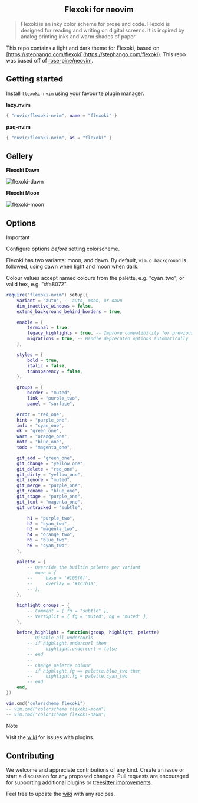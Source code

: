 <p align="center">
    <h2 align="center">Flexoki for neovim</h2>
</p>

> Flexoki is an inky color scheme for prose and code. Flexoki is designed for reading and writing on digital screens. It is inspired by analog printing inks and warm shades of paper

This repo contains a light and dark theme for Flexoki, based on [https://stephango.com/flexoki](https://stephango.com/flexoki). This repo was based off of [rose-pine/neovim](https://github.com/rose-pine/neovim).

## Getting started

Install `flexoki-nvim` using your favourite plugin manager:

**lazy.nvim**

```lua
{ "nuvic/flexoki-nvim", name = "flexoki" }
```

**paq-nvim**

```lua
{ "nuvic/flexoki-nvim", as = "flexoki" }
```

## Gallery

**Flexoki Dawn**

![flexoki-dawn](https://github.com/user-attachments/assets/8ad5bd55-6da8-4966-8c4e-360be0a8847a)

**Flexoki Moon**

![flexoki-moon](https://github.com/user-attachments/assets/f29beed6-6cf8-48d3-90cb-b4a10f00e373)

## Options

> [!IMPORTANT]
> Configure options _before_ setting colorscheme.

Flexoki has two variants: moon, and dawn. By default, `vim.o.background` is followed, using dawn when light and moon when dark.

Colour values accept named colours from the palette, e.g. "cyan_two", or valid hex, e.g. "#fa8072".

```lua
require("flexoki-nvim").setup({
    variant = "auto", -- auto, moon, or dawn
    dim_inactive_windows = false,
    extend_background_behind_borders = true,

    enable = {
        terminal = true,
        legacy_highlights = true, -- Improve compatibility for previous versions of Neovim
        migrations = true, -- Handle deprecated options automatically
    },

    styles = {
        bold = true,
        italic = false,
        transparency = false,
    },

    groups = {
        border = "muted",
        link = "purple_two",
        panel = "surface",

	error = "red_one",
	hint = "purple_one",
	info = "cyan_one",
	ok = "green_one",
	warn = "orange_one",
	note = "blue_one",
	todo = "magenta_one",

	git_add = "green_one",
	git_change = "yellow_one",
	git_delete = "red_one",
	git_dirty = "yellow_one",
	git_ignore = "muted",
	git_merge = "purple_one",
	git_rename = "blue_one",
	git_stage = "purple_one",
	git_text = "magenta_one",
	git_untracked = "subtle",

        h1 = "purple_two",
        h2 = "cyan_two",
        h3 = "magenta_two",
        h4 = "orange_two",
        h5 = "blue_two",
        h6 = "cyan_two",
    },

    palette = {
        -- Override the builtin palette per variant
        -- moon = {
        --     base = '#100f0f',
        --     overlay = '#1c1b1a',
        -- },
    },

    highlight_groups = {
        -- Comment = { fg = "subtle" },
        -- VertSplit = { fg = "muted", bg = "muted" },
    },

    before_highlight = function(group, highlight, palette)
        -- Disable all undercurls
        -- if highlight.undercurl then
        --     highlight.undercurl = false
        -- end
        --
        -- Change palette colour
        -- if highlight.fg == palette.blue_two then
        --     highlight.fg = palette.cyan_two
        -- end
    end,
})

vim.cmd("colorscheme flexoki")
-- vim.cmd("colorscheme flexoki-moon")
-- vim.cmd("colorscheme flexoki-dawn")
```

> [!NOTE]
> Visit the [wiki](https://github.com/nuvic/flexoki-nvim/wiki) for issues with plugins.

## Contributing

We welcome and appreciate contributions of any kind. Create an issue or start a discussion for any proposed changes. Pull requests are encouraged for supporting additional plugins or [treesitter improvements](https://github.com/nvim-treesitter/nvim-treesitter/blob/master/CONTRIBUTING.md#highlights).

Feel free to update the [wiki](https://github.com/nuvic/flexoki-nvim/wiki/) with any recipes.
